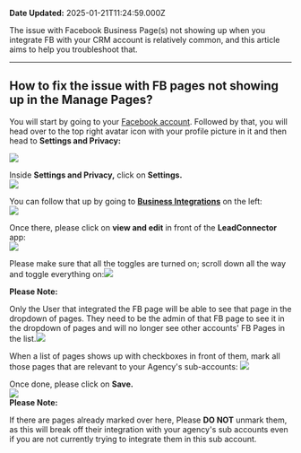 **Date Updated:** 2025-01-21T11:24:59.000Z

The issue with Facebook Business Page(s) not showing up when you integrate FB with your CRM account is relatively common, and this article aims to help you troubleshoot that.

  
---

## **How to fix the issue with FB pages not showing up in the Manage Pages?**

  
You will start by going to your [Facebook account](http://www.Facebook.com). Followed by that, you will head over to the top right avatar icon with your profile picture in it and then head to **Settings and Privacy:**  
  
**![](https://s3.amazonaws.com/cdn.freshdesk.com/data/helpdesk/attachments/production/48285091296/original/jyxWYZ4ZcuGHSZ3Y-Takz5Y5Xjvxwexk2w.png?1677853417)**  
  
Inside **Settings and Privacy,** click on **Settings.**  
**![](https://s3.amazonaws.com/cdn.freshdesk.com/data/helpdesk/attachments/production/48285091548/original/MY4la9WnthkRntpMaAdBlu_f6dhJhKsRpA.png?1677853476)**  
  
  
You can follow that up by going to **[Business Integrations](https://www.facebook.com/settings?tab=business%5Ftools&ref=settings)** on the left:  
![](https://s3.amazonaws.com/cdn.freshdesk.com/data/helpdesk/attachments/production/48285091853/original/s3zujjbzAF5uRlCs2fykCNKLtuEIPjggTA.png?1677853560)  
  
Once there, please click on **view and edit** in front of the **LeadConnector** app:  
![](https://s3.amazonaws.com/cdn.freshdesk.com/data/helpdesk/attachments/production/48285092344/original/jlqQEEAyTN6cIIlaiDZTsdKyR7qG1tUgoA.png?1677853642)  
  
Please make sure that all the toggles are turned on; scroll down all the way and toggle everything on:![](https://s3.amazonaws.com/cdn.freshdesk.com/data/helpdesk/attachments/production/48285092785/original/ZlVTDWKCD6_Afo0yub7nrhW66R5N-1waog.png?1677853718)

  
**Please Note:**

Only the User that integrated the FB page will be able to see that page in the dropdown of pages. They need to be the admin of that FB page to see it in the dropdown of pages and will no longer see other accounts' FB Pages in the list.![](https://s3.amazonaws.com/cdn.freshdesk.com/data/helpdesk/attachments/production/48291400274/original/g41sAjRNyGtEtdYy-9Cv6ezS7sGvCqVccA.png?1680771876)

  
When a list of pages shows up with checkboxes in front of them, mark all those pages that are relevant to your Agency's sub-accounts: ![](https://s3.amazonaws.com/cdn.freshdesk.com/data/helpdesk/attachments/production/48285093690/original/GnmWUdLTUrDK53xlp16hxtC5P-W0QY5R_g.png?1677853807)
  
  
Once done, please click on **Save.**  
![](https://s3.amazonaws.com/cdn.freshdesk.com/data/helpdesk/attachments/production/48285094456/original/VcAwN-8XK9TNOxA3JBA3wZUSYbzILsQNmw.png?1677853940)  
**Please Note:**

If there are pages already marked over here, Please **DO NOT** unmark them, as this will break off their integration with your agency's sub accounts even if you are not currently trying to integrate them in this sub account.

  